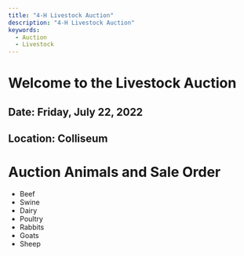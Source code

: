 ```yaml
---
title: "4-H Livestock Auction"
description: "4-H Livestock Auction"
keywords: 
  - Auction
  - Livestock
---
```


# Welcome to the Livestock Auction

## Date: Friday, July 22, 2022
## Location: Colliseum

# Auction Animals and Sale Order

* Beef
* Swine
* Dairy
* Poultry
* Rabbits
* Goats
* Sheep
